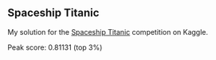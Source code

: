 ## Spaceship Titanic 

My solution for the [Spaceship Titanic](https://www.kaggle.com/c/spaceship-titanic) competition on Kaggle.

Peak score: 0.81131 (top 3%)